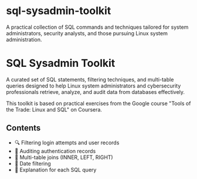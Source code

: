 # sql-sysadmin-toolkit
A practical collection of SQL commands and techniques tailored for system administrators, security analysts, and those pursuing Linux system administration.
# SQL Sysadmin Toolkit

A curated set of SQL statements, filtering techniques, and multi-table queries designed to help Linux system administrators and cybersecurity professionals retrieve, analyze, and audit data from databases effectively.

This toolkit is based on practical exercises from the Google course "Tools of the Trade: Linux and SQL" on Coursera.

## Contents

- 🔍 Filtering login attempts and user records
- 🔐 Auditing authentication records
- 📄 Multi-table joins (INNER, LEFT, RIGHT)
- 📆 Date filtering
- 🧠 Explanation for each SQL query
